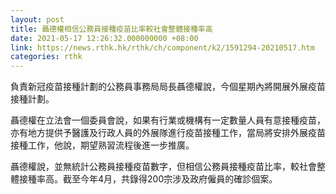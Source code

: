 ```yaml
---
layout: post
title: 聶德權相信公務員接種疫苗比率較社會整體接種率高
date: 2021-05-17 12:26:32.000000000 +08:00
link: https://news.rthk.hk/rthk/ch/component/k2/1591294-20210517.htm
categories: rthk
---
```


負責新冠疫苗接種計劃的公務員事務局局長聶德權說，今個星期內將開展外展疫苗接種計劃。

聶德權在立法會一個委員會說，如果有行業或機構有一定數量人員有意接種疫苗，亦有地方提供予醫護及行政人員的外展隊進行疫苗接種工作，當局將安排外展疫苗接種工作，他說，期望熟習流程後進一步推廣。

聶德權說，並無統計公務員接種疫苗數字，但相信公務員接種疫苗比率，較社會整體接種率高。截至今年4月，共錄得200宗涉及政府僱員的確診個案。
